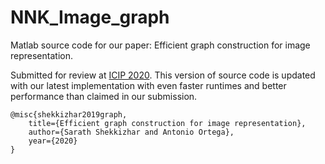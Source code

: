 # NNK_Image_graph

Matlab source code for our paper: Efficient graph construction for image representation.

Submitted for review at [ICIP 2020](https://2020.ieeeicip.org/). This version of source code is updated with our latest implementation with even faster runtimes and better performance than claimed in our submission.

```
@misc{shekkizhar2019graph,
    title={Efficient graph construction for image representation},
    author={Sarath Shekkizhar and Antonio Ortega},
    year={2020}
}
```
